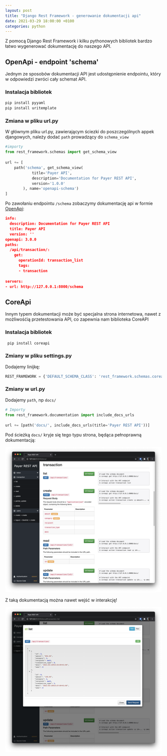 ```yaml
---
layout: post
title: "Django Rest Framework - generowanie dokumentacji api"
date: 2021-03-29 18:00:00 +0100
categories: python
---
```

Z pomocą Django Rest Framework i kilku pythonowych bibliotek bardzo łatwo wygenerować dokumentację do naszego API. 

## OpenApi - endpoint 'schema'
Jednym ze sposobów dokumentacji API jest udostępnienie endpointu, który w odpowiedzi zwróci cały schemat API.

### Instalacja bibliotek
```python
pip install pyyaml
pip install uritemplate
```

### Zmiana w pliku url.py
W głównym pliku url.py, zawierającym ściezki do poszczególnych appek djangowych, należy dodać `path` prowadzący do `schema_view`

```python
#importy
from rest_framework.schemas import get_schema_view

url += [
    path('schema', get_schema_view(
            title='Payer API',
            description='Documentation for Payer REST API',
            version='1.0.0'
        ), name='openapi-schema')
]
```

Po zawołaniu endpointu `/schema` zobaczymy dokumentację api w formie [OpenApi](<https://swagger.io/specification/>):
```json
info:
  description: Documentation for Payer REST API
  title: Payer API
  version: ''
openapi: 3.0.0
paths:
  /api/transaction/:
    get:
      operationId: transaction_list
      tags:
      - transaction

servers:
- url: http://127.0.0.1:8000/schema
```

## CoreApi

Innym typem dokumentacji może być specjalna strona internetowa, nawet z możliwośćią przetestowania API, co zapewnia nam biblioteka CoreAPI

### Instalacja bibliotek

```python
 pip install coreapi
```

### Zmiany w pliku settings.py
Dodajemy linijkę:

```python
REST_FRAMEWORK = {'DEFAULT_SCHEMA_CLASS': 'rest_framework.schemas.coreapi.AutoSchema'}
```

### Zmiany w url.py
Dodajemy `path`, np `docs/`

```python
# Importy
from rest_framework.documentation import include_docs_urls

url += [path('docs/', include_docs_urls(title='Payer REST API'))]
```

Pod ścieżką `docs/` kryje się tego typu strona, będąca pełnoprawną dokumentacją:

![alt text](./images/drf-coreapi-docs.png "DRF - CoreAPI docs")

Z taką dokumentacją można nawet wejść w interakcję!

![alt text](./images/drf-coreapi-docs-2.png "DRF - CoreAPI docs")